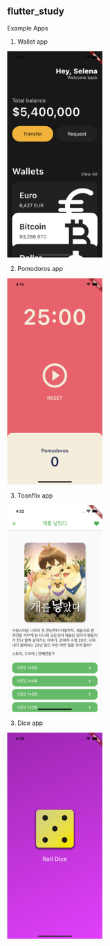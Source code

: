 ## flutter_study

Example Apps

1. Wallet app

<img src="./assets/1.png" width="220" />

2. Pomodoros app

<img src="./assets/2.png" width="220" />

3. Toonflix app

<img src="./assets/3.png" width="220" />

3. Dice app

<img src="./assets/4.png" width="220" />
